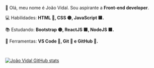 
<p align="left"> 
 👋 Olá, meu nome é João Vidal. Sou aspirante a <strong>Front-end developer</strong>.
</p>

<p align="left">
 💻 Habilidades: <strong>HTML 🔶, CSS 🟣, JavaScript 🟨.</strong>
</p>

<p align="left"> 
  📚 Estudando: <strong>Bootstrap 🟣, ReactJS 🟦, NodeJS 🟩.</strong>
</p>
  

<p align="left">
  💼 Ferramentas: <strong>VS Code 🔹, Git 🔸 e GitHub 🔸.</strong>
</p>


<br>

[![João Vidal GitHub stats](https://github-readme-stats.vercel.app/api?username=JOAOVIDALNT)](https://https://github.com/JOAOVIDALNT/JOAOVIDALNT)


